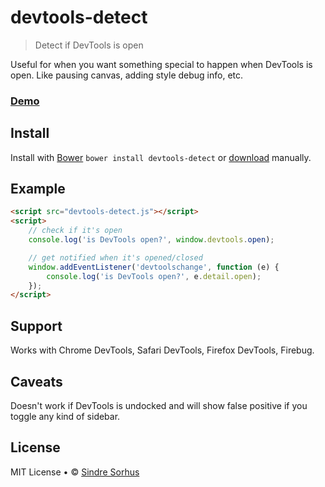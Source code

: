 # devtools-detect

> Detect if DevTools is open

Useful for when you want something special to happen when DevTools is open. Like pausing canvas, adding style debug info, etc.


### [Demo](http://sindresorhus.com/devtools-detect)


## Install

Install with [Bower](https://github.com/bower/bower) `bower install devtools-detect` or [download](https://github.com/sindresorhus/devtools-detect/raw/gh-pages/devtools-detect.js) manually.


## Example

```html
<script src="devtools-detect.js"></script>
<script>
	// check if it's open
	console.log('is DevTools open?', window.devtools.open);

	// get notified when it's opened/closed
	window.addEventListener('devtoolschange', function (e) {
		console.log('is DevTools open?', e.detail.open);
	});
</script>
```


## Support

Works with Chrome DevTools, Safari DevTools, Firefox DevTools, Firebug.


## Caveats

Doesn't work if DevTools is undocked and will show false positive if you toggle any kind of sidebar.


## License

MIT License • © [Sindre Sorhus](http://sindresorhus.com)

